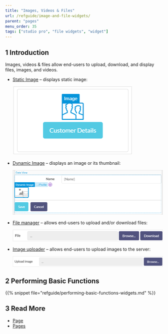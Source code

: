 ```yaml
---
title: "Images, Videos & Files"
url: /refguide/image-and-file-widgets/
parent: "pages"
menu_order: 35
tags: ["studio pro", "file widgets", "widget"]
---
```


## 1 Introduction

Images, videos & files allow end-users to upload, download, and display files, images, and videos. 

* [Static Image](image) – displays static image:

    ![](attachments/image-and-file-widgets/image-design-mode-example.png)

* [Dynamic Image](image-viewer) – displays an image or its thumbnail:

    ![Dynamic Image Example](attachments/image-and-file-widgets/image-viewer-example.png)

* [File manager](file-manager) – allows end-users to upload and/or download files:

    ![File Manager Example](attachments/image-and-file-widgets/file-manager-example.png)

* [Image uploader](image-uploader) – allows end-users to upload images to the server:

    ![Image Uploader Example](attachments/image-and-file-widgets/image-uploader-example.png)


## 2 Performing Basic Functions

{{% snippet file="refguide/performing-basic-functions-widgets.md" %}}

## 3 Read More

* [Page](page)
* [Pages](pages)